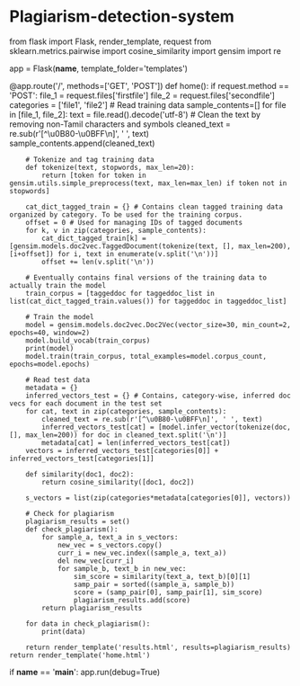 # Plagiarism-detection-system
from flask import Flask, render_template, request
from sklearn.metrics.pairwise import cosine_similarity
import gensim
import re

app = Flask(__name__, template_folder='templates')

@app.route('/', methods=['GET', 'POST'])
def home():
    if request.method == 'POST':
        file_1 = request.files['firstfile']
        file_2 = request.files['secondfile']
        categories = ['file1', 'file2']
        # Read training data
        sample_contents=[]
        for file in [file_1, file_2]:
            text = file.read().decode('utf-8')
            # Clean the text by removing non-Tamil characters and symbols
            cleaned_text = re.sub(r'[^\u0B80-\u0BFF\n]', ' ', text)
            sample_contents.append(cleaned_text)

        # Tokenize and tag training data
        def tokenize(text, stopwords, max_len=20):
            return [token for token in gensim.utils.simple_preprocess(text, max_len=max_len) if token not in stopwords]

        cat_dict_tagged_train = {} # Contains clean tagged training data organized by category. To be used for the training corpus.
        offset = 0 # Used for managing IDs of tagged documents
        for k, v in zip(categories, sample_contents):
            cat_dict_tagged_train[k] = [gensim.models.doc2vec.TaggedDocument(tokenize(text, [], max_len=200), [i+offset]) for i, text in enumerate(v.split('\n'))]
            offset += len(v.split('\n'))

        # Eventually contains final versions of the training data to actually train the model
        train_corpus = [taggeddoc for taggeddoc_list in list(cat_dict_tagged_train.values()) for taggeddoc in taggeddoc_list]

        # Train the model
        model = gensim.models.doc2vec.Doc2Vec(vector_size=30, min_count=2, epochs=40, window=2)
        model.build_vocab(train_corpus)
        print(model)
        model.train(train_corpus, total_examples=model.corpus_count, epochs=model.epochs)

        # Read test data
        metadata = {}
        inferred_vectors_test = {} # Contains, category-wise, inferred doc vecs for each document in the test set
        for cat, text in zip(categories, sample_contents):
            cleaned_text = re.sub(r'[^\u0B80-\u0BFF\n]', ' ', text)
            inferred_vectors_test[cat] = [model.infer_vector(tokenize(doc, [], max_len=200)) for doc in cleaned_text.split('\n')]
            metadata[cat] = len(inferred_vectors_test[cat])
        vectors = inferred_vectors_test[categories[0]] + inferred_vectors_test[categories[1]]

        def similarity(doc1, doc2):
            return cosine_similarity([doc1, doc2])

        s_vectors = list(zip(categories*metadata[categories[0]], vectors))

        # Check for plagiarism
        plagiarism_results = set()
        def check_plagiarism():
            for sample_a, text_a in s_vectors:
                new_vec = s_vectors.copy()
                curr_i = new_vec.index((sample_a, text_a))
                del new_vec[curr_i]
                for sample_b, text_b in new_vec:
                    sim_score = similarity(text_a, text_b)[0][1]
                    samp_pair = sorted((sample_a, sample_b))
                    score = (samp_pair[0], samp_pair[1], sim_score)
                    plagiarism_results.add(score)
            return plagiarism_results

        for data in check_plagiarism():
            print(data)

        return render_template('results.html', results=plagiarism_results)
    return render_template('home.html')



if __name__ == '__main__':
    app.run(debug=True)
